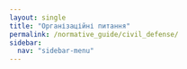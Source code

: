```yaml
---
layout: single
title: "Організаційні питання"
permalink: /normative_guide/civil_defense/
sidebar:
  nav: "sidebar-menu"
---
```

